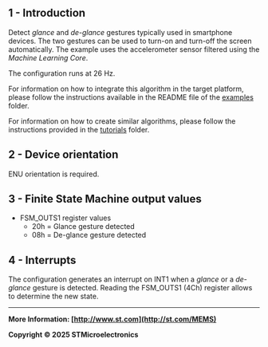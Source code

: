 ## 1 - Introduction

Detect *glance* and *de-glance* gestures typically used in smartphone devices. The two gestures can be used to turn-on and turn-off the screen automatically. The example uses the accelerometer sensor filtered using the *Machine Learning Core*.

The configuration runs at 26 Hz.

For information on how to integrate this algorithm in the target platform, please follow the instructions available in the README file of the [examples](../../../examples) folder.

For information on how to create similar algorithms, please follow the instructions provided in the [tutorials](../../../tutorials) folder.

## 2 - Device orientation

ENU orientation is required.

## 3 - Finite State Machine output values

- FSM_OUTS1 register values
  - 20h = Glance gesture detected
  - 08h = De-glance gesture detected

## 4 - Interrupts

The configuration generates an interrupt on INT1 when a *glance* or a *de-glance* gesture is detected. Reading the FSM_OUTS1 (4Ch) register allows to determine the new state.

------

**More Information: [http://www.st.com](http://st.com/MEMS)**

**Copyright © 2025 STMicroelectronics**